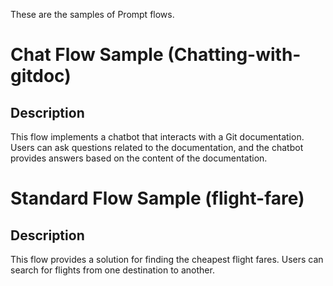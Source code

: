 These are the samples of Prompt flows.
# Chat Flow Sample (Chatting-with-gitdoc)

## Description
This flow implements a chatbot that interacts with a Git documentation. Users can ask questions related to the documentation, and the chatbot provides answers based on the content of the documentation.

# Standard Flow Sample (flight-fare)

## Description
This flow provides a solution for finding the cheapest flight fares. Users can search for flights from one destination to another.
